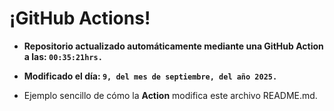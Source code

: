 # ¡GitHub Actions!
* **Repositorio actualizado automáticamente mediante una GitHub Action a las: `00:35:21hrs.`**
* **Modificado el día: `9, del mes de septiembre, del año 2025.`**

* Ejemplo sencillo de cómo la **Action** modifica este archivo README.md.
